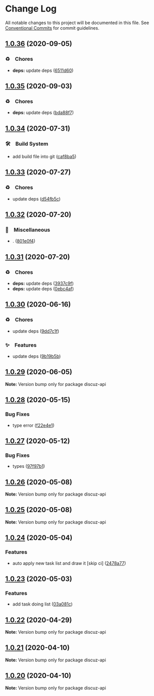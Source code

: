 # Change Log

All notable changes to this project will be documented in this file.
See [Conventional Commits](https://conventionalcommits.org) for commit guidelines.

## [1.0.36](https://github.com/bluelovers/ws-rest/compare/discuz-api@1.0.35...discuz-api@1.0.36) (2020-09-05)


### ♻️　Chores

* **deps:** update deps ([6511d60](https://github.com/bluelovers/ws-rest/commit/6511d604823c48f1b7f2e83b5a6ea203bd285492))





## [1.0.35](https://github.com/bluelovers/ws-rest/compare/discuz-api@1.0.34...discuz-api@1.0.35) (2020-09-03)


### ♻️　Chores

* **deps:** update deps ([bda88f7](https://github.com/bluelovers/ws-rest/commit/bda88f7b9dd10e80929deb623e3f4941655e7c5b))





## [1.0.34](https://github.com/bluelovers/ws-rest/compare/discuz-api@1.0.33...discuz-api@1.0.34) (2020-07-31)


### 🛠　Build System

* add build file into git ([caf8ba5](https://github.com/bluelovers/ws-rest/commit/caf8ba5fc11fb02b76fa845cff137922378d6e46))





## [1.0.33](https://github.com/bluelovers/ws-rest/compare/discuz-api@1.0.32...discuz-api@1.0.33) (2020-07-27)


### ♻️　Chores

* update deps ([d54fb5c](https://github.com/bluelovers/ws-rest/commit/d54fb5c59e826013ee28bb953bd0e6e98d4c572e))





## [1.0.32](https://github.com/bluelovers/ws-rest/compare/discuz-api@1.0.31...discuz-api@1.0.32) (2020-07-20)


### 🔖　Miscellaneous

* . ([801e0f4](https://github.com/bluelovers/ws-rest/commit/801e0f4ff7bd29c81e67934636f57e57d0d01c74))





## [1.0.31](https://github.com/bluelovers/ws-rest/compare/discuz-api@1.0.30...discuz-api@1.0.31) (2020-07-20)


### ♻️　Chores

* **deps:** update deps ([3937c9f](https://github.com/bluelovers/ws-rest/commit/3937c9f90040c4804c841bcb40fbe90e9654a652))
* **deps:** update deps ([0ebc4af](https://github.com/bluelovers/ws-rest/commit/0ebc4af0fd3c2fa7f74dfdaf32be84d657c4209c))





## [1.0.30](https://github.com/bluelovers/ws-rest/compare/discuz-api@1.0.29...discuz-api@1.0.30) (2020-06-16)


### ♻️　Chores

*  update deps ([9dd7c1f](https://github.com/bluelovers/ws-rest/commit/9dd7c1fc5b40ac28a6f928c89dbf36be1add89c6))


### ✨　Features

*  update deps ([9b19b5b](https://github.com/bluelovers/ws-rest/commit/9b19b5bf40d40a9761fc01fe7daa630fcf4df1e8))





## [1.0.29](https://github.com/bluelovers/ws-rest/compare/discuz-api@1.0.28...discuz-api@1.0.29) (2020-06-05)

**Note:** Version bump only for package discuz-api





## [1.0.28](https://github.com/bluelovers/ws-rest/compare/discuz-api@1.0.27...discuz-api@1.0.28) (2020-05-15)


### Bug Fixes

* type error ([f22e4e1](https://github.com/bluelovers/ws-rest/commit/f22e4e10b17b27a26188ed3c80e78bdf83425aec))





## [1.0.27](https://github.com/bluelovers/ws-rest/compare/discuz-api@1.0.26...discuz-api@1.0.27) (2020-05-12)


### Bug Fixes

* types ([97f97b1](https://github.com/bluelovers/ws-rest/commit/97f97b1ef461c1e46893b1d2df329782e0e9a8da))





## [1.0.26](https://github.com/bluelovers/ws-rest/compare/discuz-api@1.0.25...discuz-api@1.0.26) (2020-05-08)

**Note:** Version bump only for package discuz-api





## [1.0.25](https://github.com/bluelovers/ws-rest/compare/discuz-api@1.0.24...discuz-api@1.0.25) (2020-05-08)

**Note:** Version bump only for package discuz-api





## [1.0.24](https://github.com/bluelovers/ws-rest/compare/discuz-api@1.0.23...discuz-api@1.0.24) (2020-05-04)


### Features

* auto apply new task list and draw it [skip ci] ([2478a77](https://github.com/bluelovers/ws-rest/commit/2478a77a8fe5947d80121d7ccad17466a2c48515))





## [1.0.23](https://github.com/bluelovers/ws-rest/compare/discuz-api@1.0.22...discuz-api@1.0.23) (2020-05-03)


### Features

* add task doing list ([03a081c](https://github.com/bluelovers/ws-rest/commit/03a081c55a5e9c9cd0474ed8ddf9dafa749df292))





## [1.0.22](https://github.com/bluelovers/ws-rest/compare/discuz-api@1.0.21...discuz-api@1.0.22) (2020-04-29)

**Note:** Version bump only for package discuz-api





## [1.0.21](https://github.com/bluelovers/ws-rest/compare/discuz-api@1.0.20...discuz-api@1.0.21) (2020-04-10)

**Note:** Version bump only for package discuz-api





## [1.0.20](https://github.com/bluelovers/ws-rest/compare/discuz-api@1.0.19...discuz-api@1.0.20) (2020-04-10)

**Note:** Version bump only for package discuz-api
